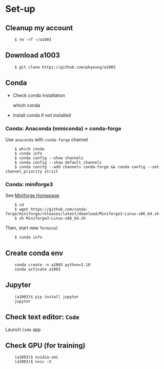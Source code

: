 # Set-up

## Cleanup my account

        $ rm -rf ~/a1003

## Download a1003

        $ git clone https://github.com/pkyoung/a1003

## Conda

* Check conda installation

    which conda

* Install conda if not installed

### Conda: Anaconda (miniconda) + conda-forge
Use `anaconda` with `conda-forge` channel

        $ which conda
        $ conda info
        $ conda config --show channels
        $ conda config --show default_channels
        $ conda conifg --add channels conda-forge && conda config --set channel_priority strict

### Conda: miniforge3
See [Miniforge Homepage](https://github.com/conda-forge/miniforge)

        $ cd
        $ wget https://github.com/conda-forge/miniforge/releases/latest/download/Miniforge3-Linux-x86_64.sh
        $ sh Miniforge3-Linux-x86_64.sh

Then, start new `Terminal`

        $ conda info

## Create conda env

        conda create -n a1003 python=3.10
        conda activate a1003

## Jupyter

        (a1003)$ pip install jupyter
        jupyter

## Check text editor: `Code`

Launch `Code` app

## Check GPU (for training)

        (a1003)$ nvidia-smi
        (a1003)$ nvcc -V
